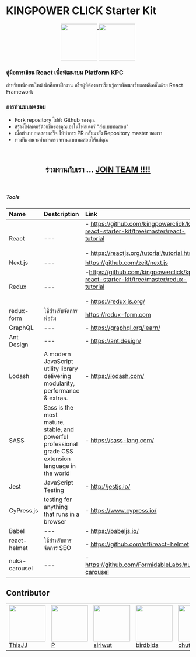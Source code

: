 # KINGPOWER CLICK Starter Kit
<p align="center" align="top">
<a href="https://www.kingpower.com" target="_blank">
<img height="100" align="top" src="https://upload.wikimedia.org/wikipedia/en/f/f6/King_Power_logo.png" />
</a>
<a href="https://www.kingpowerclick.com/" target="_blank">
<img height="100" align="top" src="https://www.th2booking.com/wp-content/uploads/2018/05/1520414931-0456-related_list_classifieds.png" />
</a>
</p>

### คู่มือการเขียน React เพื่อพัฒนาบน Platform KPC
สำหรับพนักงานใหม่ นักศึกษาฝึกงาน หรือผู้ที่ต้องการเรียนรู้การพัฒนาเว็บแอพลิเคชั่นด้วย React Framework

### การทำแบบทดสอบ
- Fork repository ไปยัง Github ของคุณ
- สร้างโฟลเดอร์ด้วยชื่อของคุณเองในโฟลเดอร์ "ส่งแบบทดสอบ"
- เมื่อทำแบบทดสอบเสร็จ ให้ทำการ PR กลับมายัง Repository master ของเรา
- ทางทีมงานจะทำการตรวจทานแบบทดสอบให้แก่คุณ

<br />
<div align="center">
<h2>ร่วมงานกับเรา ... <a href="https://kingpowerclick.com/category/career/teamtech/">JOIN TEAM !!!!</a></h2>
</div>

<br />

##### Tools 

| Name                    | Destcription           | Link  |
| :---------------------- |:-------------| :-----|
| React      | --- | - https://github.com/kingpowerclick/kpc-react-starter-kit/tree/master/react-tutorial <br /><br />-  https://reactjs.org/tutorial/tutorial.html|
| Next.js      | --- | https://github.com/zeit/next.js |
| Redux      | ---      |  -https://github.com/kingpowerclick/kpc-react-starter-kit/tree/master/redux-tutorial <br /><br />- https://redux.js.org/ |
| redux-form      | ใช้สำหรับจัดการฟอร์ม     |   https://redux-form.com |
| GraphQL | ---      |    - https://graphql.org/learn/ |
| Ant Design      | ---      |   - https://ant.design/ |
| Lodash | A modern JavaScript utility library delivering modularity, performance & extras.      |    - https://lodash.com/ |
| SASS | Sass is the most mature, stable, and powerful professional grade CSS extension language in the world      |    - https://sass-lang.com/ |
| Jest | JavaScript Testing      |    - http://jestjs.io/ |
| CyPress.js | testing for anything that runs in a browser     |    - https://www.cypress.io/ |
| Babel | ---      |    - https://babeljs.io/ |
| react-helmet | ใช้สำหรับการจัดการ SEO     |    - https://github.com/nfl/react-helmet |
| nuka-carousel | ---      |   - https://github.com/FormidableLabs/nuka-carousel |


## Contributor

<table>
  <tr>
    <td>
      <a href="https://github.com/thisJJ">
        <img width="100" src="https://s3-ap-southeast-1.amazonaws.com/wpimages.kingpowerclick.com/prod/2018/05/14180338/Image-00141.jpg" />
        <br />
        <div>ThisJJ</div>
      </a>
    </td>
    <td>
      <a href="https://github.com/soulcruelz">
        <img width="100" src="https://s3-ap-southeast-1.amazonaws.com/wpimages.kingpowerclick.com/prod/2018/05/14180335/Image-00209.jpg" />
        <br />
        <div>P</div>
      </a>
    </td>
    <td>
      <a href="https://github.com/siriwut">
        <img width="100" src="https://avatars1.githubusercontent.com/u/5721156?s=150" />
        <br />
        <div>siriwut</div>
      </a>
    </td>
    <td>
      <a href="https://github.com/birdbida">
        <img width="100" src="https://s3-ap-southeast-1.amazonaws.com/wpimages.kingpowerclick.com/prod/2018/05/14180337/Image-00218.jpg" />
        <br />
        <div>birdbida</div>
      </a>
    </td>
    <td>
      <a href="https://github.com/chutibuat">
        <img width="100" src="https://s3-ap-southeast-1.amazonaws.com/wpimages.kingpowerclick.com/prod/2018/05/14180319/Image-00388.jpg" />
        <br />
        <div>chutibuat</div>
      </a>
    </td>
  </tr>
</table>
